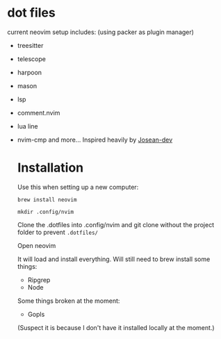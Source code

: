 # dot files

current neovim setup includes:
(using packer as plugin manager)

- treesitter
- telescope
- harpoon
- mason
- lsp
- comment.nvim
- lua line
- nvim-cmp
  and more...
  Inspired heavily by [Josean-dev](https://github.com/josean-dev/dev-environment-files)

  # Installation

  Use this when setting up a new computer:

  `brew install neovim`

  `mkdir .config/nvim`

  Clone the .dotfiles into .config/nvim and git clone without the project folder to prevent `.dotfiles/`

  Open neovim

  It will load and install everything. Will still need to brew install some things:

  - Ripgrep
  - Node

  Some things broken at the moment:

  - Gopls

  (Suspect it is because I don't have it installed locally at the moment.)
